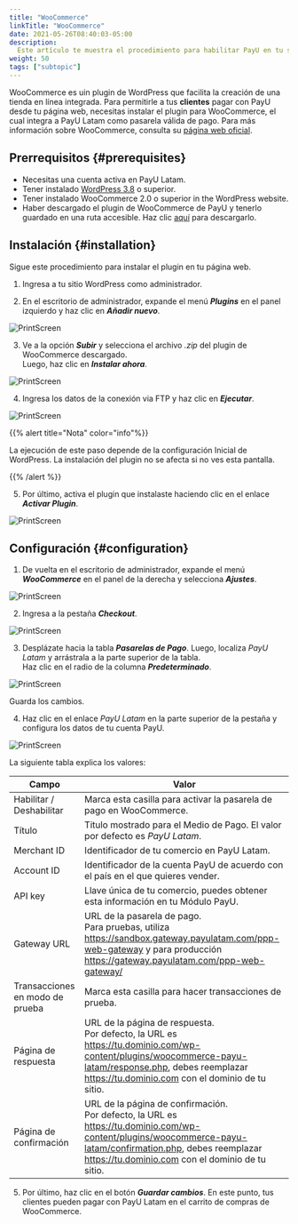 ```yaml
---
title: "WooCommerce"
linkTitle: "WooCommerce"
date: 2021-05-26T08:40:03-05:00
description:
  Este artículo te muestra el procedimiento para habilitar PayU en tu sitio web de WooCommerce.
weight: 50
tags: ["subtopic"]
---
```


WooCommerce es uin plugin de WordPress que facilita la creación de una tienda en línea integrada. Para permitirle a tus **clientes** pagar con PayU desde tu página web, necesitas instalar el plugin para WooCommerce, el cual integra a PayU Latam como pasarela válida de pago. Para más información sobre WooCommerce, consulta su [página web oficial](https://woocommerce.com/). 

## Prerrequisitos {#prerequisites}
* Necesitas una cuenta activa en PayU Latam.
* Tener instalado [WordPress 3.8](https://wordpress.com/es) o superior.
* Tener instalado WooCommerce 2.0 o superior in the WordPress website.
* Haber descargado el plugin de WooCommerce de PayU y tenerlo guardado en una ruta accesible. Haz clic [aquí](http://developers.payulatam.com/plugins/woocommerce-payu-latam-2.1.zip) para descargarlo.

## Instalación {#installation}
Sigue este procedimiento para instalar el plugin en tu página web.

1. Ingresa a tu sitio WordPress como administrador.

2. En el escritorio de administrador, expande el menú _**Plugins**_ en el panel izquierdo y haz clic en _**Añadir nuevo**_.

![PrintScreen](/assets/WooCommerce/WooCommerce_01.jpg)

3. Ve a la opción _**Subir**_ y selecciona el archivo _.zip_ del plugin de WooCommerce descargado.<br>
Luego, haz clic en _**Instalar ahora**_.

![PrintScreen](/assets/WooCommerce/WooCommerce_02.jpg)

4. Ingresa los datos de la conexión via FTP y haz clic en _**Ejecutar**_.

![PrintScreen](/assets/WooCommerce/WooCommerce_03.jpg)

{{% alert title="Nota" color="info"%}}

La ejecución de este paso depende de la configuración Inicial de WordPress. La instalación del plugin no se afecta si no ves esta pantalla.

{{% /alert %}}  

5. Por último, activa el plugin que instalaste haciendo clic en el enlace _**Activar Plugin**_.

![PrintScreen](/assets/WooCommerce/WooCommerce_04.jpg)

## Configuración {#configuration}
1. De vuelta en el escritorio de administrador, expande el menú _**WooCommerce**_ en el panel de la derecha y selecciona _**Ajustes**_.

![PrintScreen](/assets/WooCommerce/WooCommerce_05.jpg)

2. Ingresa a la pestaña _**Checkout**_.

![PrintScreen](/assets/WooCommerce/WooCommerce_06.jpg)

3. Desplázate hacia la tabla _**Pasarelas de Pago**_. Luego, localiza _PayU Latam_ y arrástrala a la parte superior de la tabla.<br>
Haz clic en el radio de la columna _**Predeterminado**_.

![PrintScreen](/assets/WooCommerce/WooCommerce_07.jpg)

Guarda los cambios. 

4. Haz clic en el enlace _PayU Latam_ en la parte superior de la pestaña y configura los datos de tu cuenta PayU.

![PrintScreen](/assets/WooCommerce/WooCommerce_09.jpg)

La siguiente tabla explica los valores:

| Campo                            | Valor                                                                                      |
|----------------------------------|--------------------------------------------------------------------------------------------|
| Habilitar / Deshabilitar         | Marca esta casilla para activar la pasarela de pago en WooCommerce.                        |
| Título                           | Titulo mostrado para el Medio de Pago. El valor por defecto es _PayU Latam_.               |
| Merchant ID                      | Identificador de tu comercio en PayU Latam.                                                |
| Account ID                       | Identificador de la cuenta PayU de acuerdo con el país en el que quieres vender.           |
| API key                          | Llave única de tu comercio, puedes obtener esta información en tu Módulo PayU.             |
| Gateway URL                      | URL de la pasarela de pago.<br>Para pruebas, utiliza https://sandbox.gateway.payulatam.com/ppp-web-gateway y para producción https://gateway.payulatam.com/ppp-web-gateway/                                                |
| Transacciones en modo de prueba  | Marca esta casilla para hacer transacciones de prueba.                                     |
| Página de respuesta              | URL de la página de respuesta.<br>Por defecto, la URL es https://tu.dominio.com/wp-content/plugins/woocommerce-payu-latam/response.php, debes reemplazar https://tu.dominio.com con el dominio de tu sitio.                |
| Página de confirmación           | URL de la página de confirmación.<br>Por defecto, la URL es https://tu.dominio.com/wp-content/plugins/woocommerce-payu-latam/confirmation.php, debes reemplazar https://tu.dominio.com con el dominio de tu sitio. |

5. Por último, haz clic en el botón _**Guardar cambios**_. En este punto, tus clientes pueden pagar con PayU Latam en el carrito de compras de WooCommerce. 